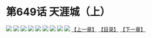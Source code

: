 # 第649话 天涯城（上）
![](https://mhpic.xiaomingtaiji.net/comic/D/斗破苍穹拆分版/649话/1.jpg-zymk.middle.webp)
![](https://mhpic.xiaomingtaiji.net/comic/D/斗破苍穹拆分版/649话/2.jpg-zymk.middle.webp)
![](https://mhpic.xiaomingtaiji.net/comic/D/斗破苍穹拆分版/649话/3.jpg-zymk.middle.webp)
![](https://mhpic.xiaomingtaiji.net/comic/D/斗破苍穹拆分版/649话/4.jpg-zymk.middle.webp)
![](https://mhpic.xiaomingtaiji.net/comic/D/斗破苍穹拆分版/649话/5.jpg-zymk.middle.webp)
![](https://mhpic.xiaomingtaiji.net/comic/D/斗破苍穹拆分版/649话/6.jpg-zymk.middle.webp)
![](https://mhpic.xiaomingtaiji.net/comic/D/斗破苍穹拆分版/649话/7.jpg-zymk.middle.webp)
![](https://mhpic.xiaomingtaiji.net/comic/D/斗破苍穹拆分版/649话/8.jpg-zymk.middle.webp)
![](https://mhpic.xiaomingtaiji.net/comic/D/斗破苍穹拆分版/649话/9.jpg-zymk.middle.webp)
[【上一章】](./648.md)
[【目录】](./README.md)
[【下一章】](./650.md)
